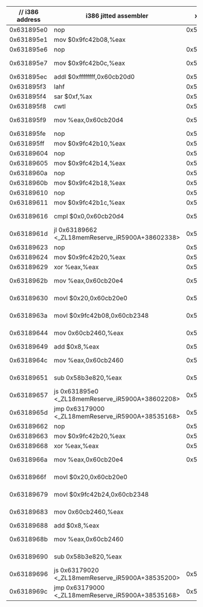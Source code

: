    |// i386 address | i386 jitted assembler | x64 address | x64 jitted assembler | Comment |
| -------------- | -------------- | -------------- | -------------- | ------------------------- |
   0x631895e0 |  nop|   0x555566e344ce |  nop
   0x631895e1 |  mov    $0x9fc42b08,%eax||???
   0x631895e6 |  nop|   0x555566e344cf |  nop
   0x631895e7 |  mov    $0x9fc42b0c,%eax|   0x555566e344d0 |  mov    -0xf002bf6(%rip),%eax        # 0x555557e318e0 <cpuRegs+48>
   0x631895ec |  addl   $0xffffffff,0x60cb20d0|   0x555566e344d6 |  shl    $0x20,%rax
   0x631895f3 |  lahf   |   0x555566e344da |  movabs $0xffffffff00000000,%rbx
   0x631895f4 |  sar    $0xf,%ax|   0x555566e344e4 |  add    %rbx,%rax
   0x631895f8 |  cwtl   |   0x555566e344e7 |  sar    $0x20,%rax
   0x631895f9 |  mov    %eax,0x60cb20d4|   0x555566e344eb |  mov    %rax,-0xf002c12(%rip)        # 0x555557e318e0 <cpuRegs+48>
   0x631895fe |  nop|   0x555566e344f2 |  nop
   0x631895ff |  mov    $0x9fc42b10,%eax|   0x555566e344f3 |???
   0x63189604 |  nop|   0x555566e344f4 |  nop
   0x63189605 |  mov    $0x9fc42b14,%eax|   0x555566e344f5 |???
   0x6318960a |  nop|   0x555566e344f6 |  nop
   0x6318960b |  mov    $0x9fc42b18,%eax|   0x555566e344fd |???
   0x63189610 |  nop|   0x555566e34503 |  nop
   0x63189611 |  mov    $0x9fc42b1c,%eax|   0x555566e34504 |???
   0x63189616 |  cmpl   $0x0,0x60cb20d4|   0x555566e34506 |  cmpl   $0x0,-0xf002c18(%rip)        # 0x555557e318e5 <cpuRegs+53>
   0x6318961d |  jl     0x63189662 <_ZL18memReserve_iR5900A+38602338>|   0x555566e3450c |  jl     0x555566e34540 <_ZN13HostMemoryMap5EErecE+1344>
   0x63189623 |  nop|   0x555566e34516 |  nop
   0x63189624 |  mov    $0x9fc42b20,%eax|   0x555566e34520 |???
   0x63189629 |  xor    %eax,%eax|   0x555566e34526 |  xor    %eax,%eax
   0x6318962b |  mov    %eax,0x60cb20e4|   0x555566e34529 |  mov    %eax,-0xf002c18(%rip)        # 0x555557e318f4 <cpuRegs+68>
   0x63189630 |  movl   $0x20,0x60cb20e0|   0x555566e3452f |  movl   $0x20,-0xf002c26(%rip)        # 0x555557e318f0 <cpuRegs+64>
   0x6318963a |  movl   $0x9fc42b08,0x60cb2348|   0x555566e34535 |  movl   $0x9fc42b08,-0xf0029c8(%rip)        # 0x555557e31b58 <cpuRegs+680>
   0x63189644 |  mov    0x60cb2460,%eax|   0x555566e3453b |  mov    -0xf0028b6(%rip),%eax        # 0x555557e31c70 <cpuRegs+960>
   0x63189649 |  add    $0x8,%eax|   0x555566e34540 |  add    $0x8,%eax
   0x6318964c |  mov    %eax,0x60cb2460|   0x555566e34541 |  mov    %eax,-0xf0028bf(%rip)        # 0x555557e31c70 <cpuRegs+960>
   0x63189651 |  sub    0x58b3e820,%eax|   0x555566e34543 |  sub    -0xf003755(%rip),%eax        # 0x555557e30de0 <g_nextEventCycle>
   0x63189657 |  js     0x631895e0 <_ZL18memReserve_iR5900A+38602208>|   0x555566e34549 |  js     0x555566e344ce <_ZN13HostMemoryMap5EErecE+1230>
   0x6318965d |  jmp    0x63179000 <_ZL18memReserve_iR5900A+38535168>|   0x555566e34553 |  jmpq   0x55556e396000 <_ZL16eeRecDispatchers>
   0x63189662 |  nop|   0x555566e3455d |  nop
   0x63189663 |  mov    $0x9fc42b20,%eax|   0x555566e34563 |???
   0x63189668 |  xor    %eax,%eax|   0x555566e34566 |  xor    %eax,%eax
   0x6318966a |  mov    %eax,0x60cb20e4|   0x555566e3456c |  mov    %eax,-0xf002c55(%rip)        # 0x555557e318f4 <cpuRegs+68>
   0x6318966f |  movl   $0x20,0x60cb20e0||  movl   $0x20,-0xf002c63(%rip)        # 0x555557e318f0 <cpuRegs+64>
   0x63189679 |  movl   $0x9fc42b24,0x60cb2348||  movl   $0x9fc42b24,-0xf002a05(%rip)        # 0x555557e31b58 <cpuRegs+680>
   0x63189683 |  mov    0x60cb2460,%eax||  mov    -0xf0028f3(%rip),%eax        # 0x555557e31c70 <cpuRegs+960>
   0x63189688 |  add    $0x8,%eax||  add    $0x8,%eax
   0x6318968b |  mov    %eax,0x60cb2460||  mov    %eax,-0xf0028fc(%rip)        # 0x555557e31c70 <cpuRegs+960>
   0x63189690 |  sub    0x58b3e820,%eax||  sub    -0xf003792(%rip),%eax        # 0x555557e30de0 <g_nextEventCycle>
   0x63189696 |  js     0x63179020 <_ZL18memReserve_iR5900A+38535200>|   0x555566e34572 |  js     0x55556e39601e <_ZL16eeRecDispatchers+30>
   0x6318969c |  jmp    0x63179000 <_ZL18memReserve_iR5900A+38535168>|   0x555566e34578 |  jmpq   0x55556e396000 <_ZL16eeRecDispatchers>
